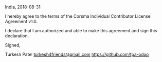 India, 2018-08-31

I hereby agree to the terms of the Corsma Individual Contributor License Agreement v1.0.

I declare that I am authorized and able to make this agreement and sign this declaration.

Signed,

Turkesh Patel turkesh4friends@gmail.com https://github.com/tpa-odoo
